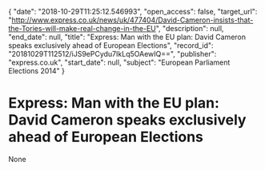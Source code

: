 {
  "date": "2018-10-29T11:25:12.546993", 
  "open_access": false, 
  "target_url": "http://www.express.co.uk/news/uk/477404/David-Cameron-insists-that-the-Tories-will-make-real-change-in-the-EU", 
  "description": null, 
  "end_date": null, 
  "title": "Express: Man with the EU plan: David Cameron speaks exclusively ahead of European Elections", 
  "record_id": "20181029T112512/iJS9ePCydu7IkLq5OAewIQ==", 
  "publisher": "express.co.uk", 
  "start_date": null, 
  "subject": "European Parliament Elections 2014"
}

# Express: Man with the EU plan: David Cameron speaks exclusively ahead of European Elections

None